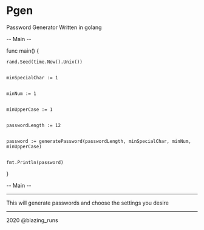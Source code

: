 # Pgen

Password Generator Written in golang

-- Main --


func main() {


	rand.Seed(time.Now().Unix())
	
	
	minSpecialChar := 1
	
	
	minNum := 1
	
	
	minUpperCase := 1
	
	
	passwordLength := 12
	
	
	password := generatePassword(passwordLength, minSpecialChar, minNum, minUpperCase)
	
	
	fmt.Println(password)
	
	
}


-- Main --

------------------------------------------------------------------


This will generate passwords and choose the settings you desire


------------------------------------------------------------------


2020 @blazing_runs
